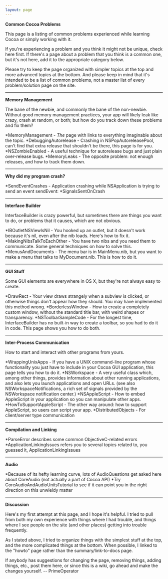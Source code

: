 ```yaml
---
layout: page
---
```


**Common Cocoa Problems**

This page is a listing of common problems experienced while learning Cocoa or simply working with it.

If you're experiencing a problem and you think it might not be unique, check here first. If there's a page about a problem that you think is a common one, but it's not here, add it to the appropriate category below.

Please try to keep the page organized with simpler topics at the top and more advanced topics at the bottom. And please keep in mind that it's intended to be a list of common problems, not a master list of every problem/solution page on the site.

----

**Memory Management**

The bane of the newbie, and commonly the bane of the non-newbie. Without good memory management practices, your app will likely leak like crazy, crash at random, or both; but how do you track down these problems and fix them?


*MemoryManagement - *The* page with links to everything imaginable about the topic.
*DebuggingAutorelease - Crashing in NSP<nowiki/>opAutoreleasePool, can't find that extra release that shouldn't be there, this page is for you.
*NSZombieEnabled - A useful technique for autorelease bugs and just plain over-release bugs.
*MemoryLeaks - The opposite problem: not enough releases, and how to track them down.


----
**Why did my program crash?**

*SendEventCrashes - Application crashing while NSApplication is trying to send an event     sendEvent:
*SignalsSentOnCrash


----

**Interface Builder**

InterfaceBuilder is crazy powerful, but sometimes there are things you want to do, or problems that it causes, which are not obvious.


*IBOutletNSViewIsNil - You hooked up an outlet, but it doesn't work because it's nil, even after the nib loads. Here's how to fix it.
*MakingNibsTalkToEachOther - You have two nibs and you need them to communicate. Some general techniques on how to solve this.
*MenusAndDocuments - The menu bar is in MainMenu.nib, but you want to make a menu that talks to MyDocument.nib. This is how to do it.


----

**GUI Stuff**

Some GUI elements are everywhere in OS X, but they're not always easy to create.


*DrawRect - Your view draws strangely when a subview is clicked, or otherwise things don't appear how they should. You may have implemented this method wrong.
*BorderlessWindow - How to create a completely custom window, without the standard title bar, with weird shapes or transparency.
*NSToolbarSampleCode - For the longest time, InterfaceBuilder has no built-in way to create a toolbar, so you had to do it in code. This page shows you how to do both.


----

**Inter-Process Communication**

How to start and interact with other programs from yours.


*WrappingUnixApps - If you have a UNIX command-line program whose functionality you just have to include in your Cocoa GUI application, this page tells you how to do it.
*NSWorkspace - A very useful class which, among other things, provides information about other running applications, and also lets you launch applications and open URLs. (see also NSWorkspaceNotifications, a rich set of signals provided by the NSWorkspace notification center.)
*NSAppleScript - How to embed AppleScript in your application so you can manipulate other apps.
*HowToSupportAppleScript - The other way around: how to support AppleScript, so users can script your app.
*DistributedObjects - For client/server type communication


----

**Compilation and Linking**


*ParseError describes some common ObjectiveC-related errors
*ApplicationLinkingIssues refers you to several topics related to, you guessed it, ApplicationLinkingIssues


----

**Audio**


*Because of its hefty learning curve, lots of AudioQuestions get asked here about CoreAudio (not actually a part of Cocoa API)
*Try CoreAudioAndAudioUnitsTutorial to see if it can point you in the right direction on this unwieldy matter


----

**Discussion**

Here's my first attempt at this page, and I hope it's helpful. I tried to pull from both my own experience with things where I had trouble, and things where I see people on the site (and other places) getting into trouble frequently.

As I stated above, I tried to organize things with the simplest stuff at the top, and the more complicated things at the bottom. When possible, I linked to the "howto" page rather than the summary/link-to-docs page.

If anybody has suggestions for changing the page, removing things, adding things, etc., post them here, or since this is a wiki, go ahead and make the changes yourself. -- PrimeOperator

